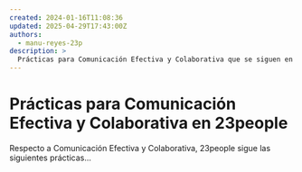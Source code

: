 ```yaml
---
created: 2024-01-16T11:08:36
updated: 2025-04-29T17:43:00Z
authors:
  - manu-reyes-23p
description: >
  Prácticas para Comunicación Efectiva y Colaborativa que se siguen en 23people.
---
```


# Prácticas para Comunicación Efectiva y Colaborativa en 23people

Respecto a Comunicación Efectiva y Colaborativa, 23people sigue las siguientes prácticas...
